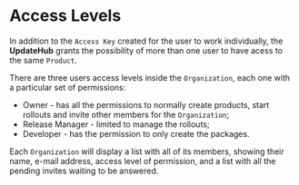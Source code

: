 # Access Levels


In addition to the `Access Key` created for the user to work individually, the **UpdateHub** grants the possibility of more than one user to have acess to the same `Product`.

There are three users access levels inside the `Organization`, each one with a particular set of permissions:
- Owner - has all the permissions to normally create products, start rollouts and invite other members for the `Organization`;
- Release Manager - limited to manage the rollouts;
- Developer - has the permission to only create the packages.

Each `Organization` will display a list with all of its members, showing their name, e-mail address, access level of permission, and a list with all the pending invites waiting to be answered.
